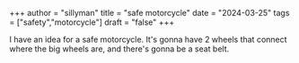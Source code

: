 +++
author = "sillyman"
title = "safe motorcycle"
date = "2024-03-25"
tags = ["safety","motorcycle"]
draft = "false"
+++

I have an idea for a safe motorcycle. It's gonna have 2 wheels that connect where the big wheels are, and there's gonna be a seat belt.